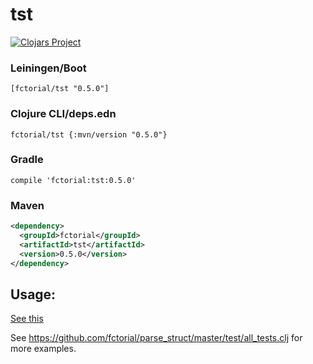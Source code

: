 # tst

[![Clojars Project](https://img.shields.io/clojars/v/fctorial/tst.svg)](https://clojars.org/fctorial/tst)

### Leiningen/Boot

    [fctorial/tst "0.5.0"]

### Clojure CLI/deps.edn

    fctorial/tst {:mvn/version "0.5.0"}

### Gradle

    compile 'fctorial:tst:0.5.0'

### Maven

```xml
<dependency>
  <groupId>fctorial</groupId>
  <artifactId>tst</artifactId>
  <version>0.5.0</version>
</dependency>
```

## Usage:

[See this](test/usage.clj)

See https://github.com/fctorial/parse_struct/master/test/all_tests.clj for more examples.

